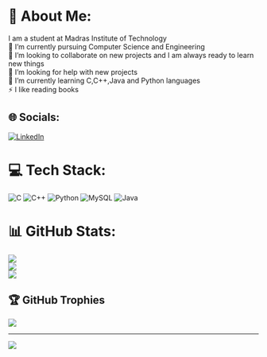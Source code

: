 # 💫 About Me:
I am a student at Madras Institute of Technology<br>🔭 I’m currently pursuing Computer Science and Engineering<br>👯 I’m looking to collaborate on new projects and I am always ready to learn new things<br>🤝 I’m looking for help with new projects<br>🌱 I’m currently learning C,C++,Java and Python languages<br>⚡ I like reading books


## 🌐 Socials:
[![LinkedIn](https://img.shields.io/badge/LinkedIn-%230077B5.svg?logo=linkedin&logoColor=white)](https://www.linkedin.com/in/Rathi-Chandhrika-45a51a326)




# 💻 Tech Stack:
![C](https://img.shields.io/badge/c-%2300599C.svg?style=for-the-badge&logo=c&logoColor=white) ![C++](https://img.shields.io/badge/c++-%2300599C.svg?style=for-the-badge&logo=c%2B%2B&logoColor=white) ![Python](https://img.shields.io/badge/python-3670A0?style=for-the-badge&logo=python&logoColor=ffdd54) ![MySQL](https://img.shields.io/badge/mysql-4479A1.svg?style=for-the-badge&logo=mysql&logoColor=white) ![Java](https://img.shields.io/badge/java-%23ED8B00.svg?style=for-the-badge&logo=openjdk&logoColor=white)


# 📊 GitHub Stats:
![](https://github-readme-stats.vercel.app/api?username=Rathichandhrika&theme=radical&hide_border=false&include_all_commits=true&count_private=true)<br/>
![](https://github-readme-streak-stats.herokuapp.com/?user=Rathichandhrika&theme=radical&hide_border=false)<br/>
![](https://github-readme-stats.vercel.app/api/top-langs/?username=Rathichandhrika&theme=radical&hide_border=false&include_all_commits=true&count_private=true&layout=compact)



## 🏆 GitHub Trophies
![](https://github-profile-trophy.vercel.app/?username=Rathichandhrika&theme=radical&no-frame=false&no-bg=true&margin-w=4)

---
[![](https://visitcount.itsvg.in/api?id=Rathichandhrika&icon=0&color=0)](https://visitcount.itsvg.in)

<!-- Proudly created with GPRM ( https://gprm.itsvg.in ) -->
